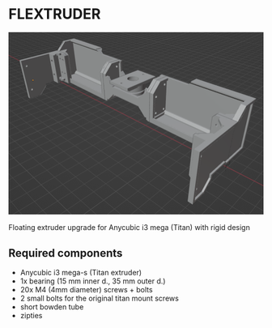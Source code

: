 # FLEXTRUDER

![!img flextruder](https://github.com/enaix/flextruder/raw/master/img/screen1.png)

Floating extruder upgrade for Anycubic i3 mega (Titan) with rigid design

## Required components

* Anycubic i3 mega-s (Titan extruder)
* 1x bearing (15 mm inner d., 35 mm outer d.)
* 20x M4 (4mm diameter) screws + bolts
* 2 small bolts for the original titan mount screws
* short bowden tube
* zipties

